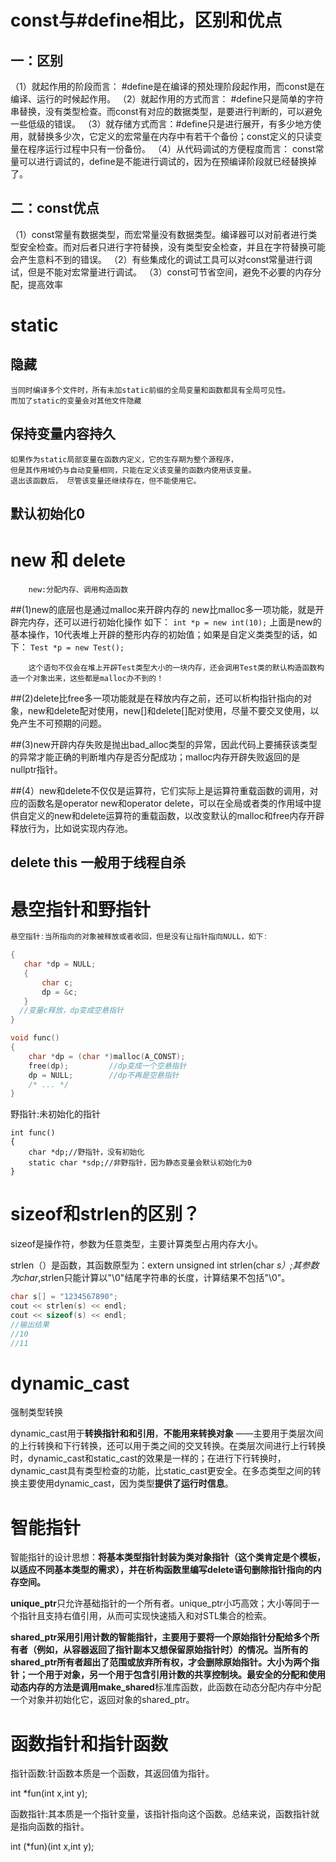 # const与#define相比，区别和优点

## 一：区别


（1）就起作用的阶段而言： #define是在编译的预处理阶段起作用，而const是在 编译、运行的时候起作用。
（2）就起作用的方式而言： #define只是简单的字符串替换，没有类型检查。而const有对应的数据类型，是要进行判断的，可以避免一些低级的错误。 
（3）就存储方式而言：#define只是进行展开，有多少地方使用，就替换多少次，它定义的宏常量在内存中有若干个备份；const定义的只读变量在程序运行过程中只有一份备份。
（4）从代码调试的方便程度而言： const常量可以进行调试的，define是不能进行调试的，因为在预编译阶段就已经替换掉了。
## 二：const优点


（1）const常量有数据类型，而宏常量没有数据类型。编译器可以对前者进行类型安全检查。而对后者只进行字符替换，没有类型安全检查，并且在字符替换可能会产生意料不到的错误。
（2）有些集成化的调试工具可以对const常量进行调试，但是不能对宏常量进行调试。
（3）const可节省空间，避免不必要的内存分配，提高效率

# static 
## 隐藏

	当同时编译多个文件时，所有未加static前缀的全局变量和函数都具有全局可见性。
	而加了static的变量会对其他文件隐藏

## 保持变量内容持久

	如果作为static局部变量在函数内定义，它的生存期为整个源程序，
	但是其作用域仍与自动变量相同，只能在定义该变量的函数内使用该变量。
	退出该函数后， 尽管该变量还继续存在，但不能使用它。

## 默认初始化0

# new 和 delete
		new:分配内存、调用构造函数

##(1)new的底层也是通过malloc来开辟内存的
		new比malloc多一项功能，就是开辟完内存，还可以进行初始化操作
		如下：
				```
					int *p = new int(10);
				```
		上面是new的基本操作，10代表堆上开辟的整形内存的初始值；如果是自定义类类型的话，如下：
		```
		Test *p = new Test();
		```

		这个语句不仅会在堆上开辟Test类型大小的一块内存，还会调用Test类的默认构造函数构造一个对象出来，这些都是malloc办不到的！

##(2)delete比free多一项功能就是在释放内存之前，还可以析构指针指向的对象，new和delete配对使用，new[]和delete[]配对使用，尽量不要交叉使用，以免产生不可预期的问题。

##(3)new开辟内存失败是抛出bad_alloc类型的异常，因此代码上要捕获该类型的异常才能正确的判断堆内存是否分配成功；malloc内存开辟失败返回的是nullptr指针。

##(4）new和delete不仅仅是运算符，它们实际上是运算符重载函数的调用，对应的函数名是operator new和operator delete，可以在全局或者类的作用域中提供自定义的new和delete运算符的重载函数，以改变默认的malloc和free内存开辟释放行为，比如说实现内存池。

## delete this 一般用于线程自杀

# 悬空指针和野指针

```cpp
悬空指针:当所指向的对象被释放或者收回，但是没有让指针指向NULL，如下:

{
   char *dp = NULL;
   {
       char c;
       dp = &c;
   } 
  //变量c释放，dp变成空悬指针
}

void func()
{
    char *dp = (char *)malloc(A_CONST);
    free(dp);         //dp变成一个空悬指针
    dp = NULL;        //dp不再是空悬指针
    /* ... */
}
```

野指针:未初始化的指针

```
int func()
{
    char *dp;//野指针，没有初始化
    static char *sdp;//非野指针，因为静态变量会默认初始化为0
}
```

# sizeof和strlen的区别？

sizeof是操作符，参数为任意类型，主要计算类型占用内存大小。

strlen（）是函数，其函数原型为：extern unsigned int strlen(char *s）;其参数为char*,strlen只能计算以"\0"结尾字符串的长度，计算结果不包括"\0"。

```c++
char s[] = "1234567890";
cout << strlen(s) << endl;
cout << sizeof(s) << endl;
//输出结果
//10
//11
```

# dynamic_cast

强制类型转换

dynamic_cast用于**转换指针和和引用**，**不能用来转换对象** ——主要用于类层次间的上行转换和下行转换，还可以用于类之间的交叉转换。在类层次间进行上行转换时，dynamic_cast和static_cast的效果是一样的；在进行下行转换时，dynamic_cast具有类型检查的功能，比static_cast更安全。在多态类型之间的转换主要使用dynamic_cast，因为类型**提供了运行时信息**。

# 智能指针

智能指针的设计思想：**将基本类型指针封装为类对象指针（这个类肯定是个模板，以适应不同基本类型的需求），并在析构函数里编写delete语句删除指针指向的内存空间。**

**unique_ptr**只允许基础指针的一个所有者。unique_ptr小巧高效；大小等同于一个指针且支持右值引用，从而可实现快速插入和对STL集合的检索。

**shared_ptr采用引用计数的智能指针，主要用于要将一个原始指针分配给多个所有者（例如，从容器返回了指针副本又想保留原始指针时）的情况。**当所有的shared_ptr所有者超出了范围或放弃所有权，才会删除原始指针。大小为两个指针；一个用于对象，另一个用于包含引用计数的共享控制块。最安全的分配和使用动态内存的方法是调用**make_shared**标准库函数，此函数在动态分配内存中分配一个对象并初始化它，返回对象的shared_ptr。

# 函数指针和指针函数

指针函数:针函数本质是一个函数，其返回值为指针。

int *fun(int x,int y);

函数指针:其本质是一个指针变量，该指针指向这个函数。总结来说，函数指针就是指向函数的指针。

int (*fun)(int x,int y);
